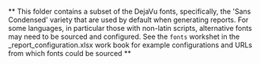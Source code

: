** This folder contains a subset of the DejaVu fonts, specifically, the 'Sans Condensed' variety that are used by default when generating reports.  For some languages, in particular those with non-latin scripts, alternative fonts may need to be sourced and configured.  See the `fonts` workshet in the _report_configuration.xlsx work book for example configurations and URLs from which fonts could be sourced **
